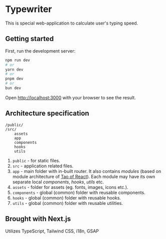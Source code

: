 # Typewriter

This is special web-application to calculate user's typing speed.

## Getting started

First, run the development server:

```bash
npm run dev
# or
yarn dev
# or
pnpm dev
# or
bun dev
```

Open [http://localhost:3000](http://localhost:3000) with your browser to see the
result.

## Architecture specification

    /public/
    /src/
    	assets
    	app
    	components
    	hooks
    	utils

1. `public` - for static files.
2. `src` - application related files.
3. `app` - main folder with in-built router. It also contains _modules_ (based
   on module architecture of
   [Tao of React](https://alexkondov.com/tao-of-react/)). Each module may have
   its own separate local _components_, _hooks_, _utils_ etc.
4. `assets` - folder for assets (eg. fonts, images, icons etc.).
5. `components` - global (common) folder with reusable components.
6. `hooks` - global (common) folder with reusable hooks.
7. `utils` - global (common) folder with reusable utilities.

## Brought with Next.js

Utilizes TypeScript, Tailwind CSS, i18n, GSAP
